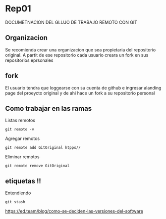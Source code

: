 # Rep01

DOCUMETNACION DEL GLUJO DE TRABAJO REMOTO CON GIT

## Organizacion

Se recomienda crear una organizacion que sea propietaria del repositorio original. A partit de ese repositorio cada usuario creara un fork en sus repositorios eprsonales


## fork

El usuario tendra que loggearse con su cuenta de github e ingresar alanding page del proeycto original y de ahi hace un fork a su repositorio personal

## Como trabajar en las ramas

Listas remotos

`git remote -v`

Agregar remotos

`git remote add GitOriginal htpps//`

Eliminar remotos

`git remote remove GitOriginal`

## etiquetas !!

Entendiendo 

`git stash`

https://ed.team/blog/como-se-deciden-las-versiones-del-software